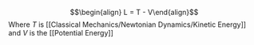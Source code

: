 $$\begin{align} L = T - V\end{align}$$
Where $T$ is [[Classical Mechanics/Newtonian Dynamics/Kinetic Energy]] and $V$ is the [[Potential Energy]]